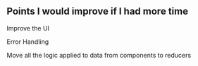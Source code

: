 ## Points I would improve if I had more time

Improve the UI

Error Handling

Move all the logic applied to data from components to reducers
